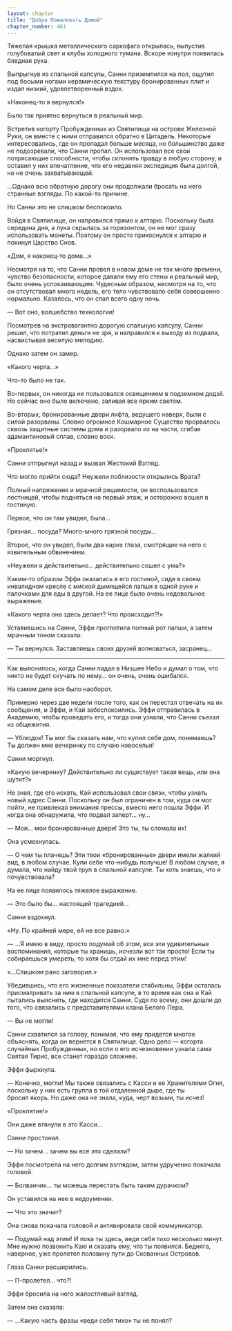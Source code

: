 ```yaml
---
layout: chapter
title: "Добро Пожаловать Домой"
chapter_number: 461
---
```


Тяжелая крышка металлического саркофага открылась, выпустив голубоватый свет и клубы холодного тумана. Вскоре изнутри появилась бледная рука.

Выпрыгнув из спальной капсулы, Санни приземлился на пол, ощутил под босыми ногами керамическую текстуру бронированных плит и издал низкий, удовлетворенный вздох.

«Наконец-то я вернулся!»

Было так приятно вернуться в реальный мир.

Встретив когорту Пробужденных из Святилища на острове Железной Руки, он вместе с ними отправился обратно в Цитадель. Некоторые интересовались, где он пропадал больше месяца, но большинство даже не подозревали, что Санни пропал. Он использовал все свои потрясающие способности, чтобы склонить правду в любую сторону, и оставил у них впечатление, что его недавняя экспедиция была долгой, но не очень захватывающей.

...Однако всю обратную дорогу они продолжали бросать на него странные взгляды. По какой-то причине.

Но Санни это не слишком беспокоило.

Войдя в Святилище, он направился прямо к алтарю. Поскольку была середина дня, а луна скрылась за горизонтом, он не мог сразу использовать монеты. Поэтому он просто прикоснулся к алтарю и покинул Царство Снов.

«Дом, я наконец-то дома...»

Несмотря на то, что Санни провел в новом доме не так много времени, чувство безопасности, которое давали ему его стены и реальный мир, было очень успокаивающим. Чудесным образом, несмотря на то, что он отсутствовал много недель, его тело чувствовало себя совершенно нормально. Казалось, что он спал всего одну ночь.

— Вот оно, волшебство технологии!

Посмотрев на экстравагантно дорогую спальную капсулу, Санни решил, что потратил деньги не зря, и направился к выходу из подвала, насвистывая веселую мелодию.

Однако затем он замер.

«Какого черта...»

Что-то было не так.

Во-первых, он никогда не пользовался освещением в подземном додзё. Но сейчас оно было включено, заливая все ярким светом.

Во-вторых, бронированные двери лифта, ведущего наверх, были с силой разорваны. Словно огромное Кошмарное Существо прорвалось сквозь защитные системы дома и разорвало их на части, сгибая адамантиновый сплав, словно воск.

«Проклятье!»

Санни отпрыгнул назад и вызвал Жестокий Взгляд.

Что могло прийти сюда? Неужели поблизости открылись Врата?

Полный напряжения и мрачной решимости, он воспользовался лестницей, чтобы подняться на первый этаж, и осторожно вошел в гостиную.

Первое, что он там увидел, была...

Грязная... посуда? Много-много грязной посуды...

Второе, что он увидел, были два карих глаза, смотрящие на него с язвительным обвинением.

«Неужели я действительно... действительно сошел с ума?»

Каким-то образом Эффи оказалась в его гостиной, сидя в своем инвалидном кресле с миской дымящейся лапши в одной руке и палочками для еды в другой. На ее лице было очень недовольное выражение.

«Какого черта она здесь делает? Что происходит?!»

Уставившись на Санни, Эффи проглотила полный рот лапши, а затем мрачным тоном сказала:

— Ты вернулся. Заставляешь своих друзей волноваться, засранец...

***

Как выяснилось, когда Санни падал в Низшее Небо и думал о том, что никто не будет скучать по нему... он очень, очень ошибался.

На самом деле все было наоборот.

Примерно через две недели после того, как он перестал отвечать на их сообщения, и Эффи, и Кай забеспокоились. Эффи отправилась в Академию, чтобы проведать его, и тогда они узнали, что Санни съехал из общежития.

— Ублюдок! Ты мог бы сказать нам, что купил себе дом, понимаешь? Ты должен мне вечеринку по случаю новоселья!

Санни моргнул.

«Какую вечеринку? Действительно ли существует такая вещь, или она шутит?»

Не зная, где его искать, Кай использовал свои связи, чтобы узнать новый адрес Санни. Поскольку он был ограничен в том, куда он мог пойти, не привлекая внимания прессы, вместо него пошла Эффи. И когда она обнаружила, что подвал заперт... ну...

— Мои... мои бронированные двери! Это ты, ты сломала их!

Она усмехнулась.

— О чем ты плачешь? Эти твои «бронированные» двери имели жалкий вид, в любом случае. Купи себе что-нибудь получше! В любом случае, я думала, что найду твой труп в спальной капсуле. Ты хоть знаешь, что я почувствовала?

На ее лице появилось тяжелое выражение.

— Это было бы... настоящей трагедией...

Санни вздохнул.

«Ну. По крайней мере, ей не все равно.»

— ...Я имею в виду, просто подумай об этом, все эти удивительные воспоминания, которые ты хранишь, исчезли вот так просто! Если ты собираешься умереть, то хотя бы отдай их мне перед этим!

«...Слишком рано заговорил.»

Убедившись, что его жизненные показатели стабильны, Эффи осталась присматривать за ним в спальной капсуле, в то время как она и Кай пытались выяснить, где находится Санни. Судя по всему, они дошли до того, что связались с представителями клана Белого Пера.

— Вы не могли!

Санни схватился за голову, понимая, что ему придется многое объяснять, когда он вернется в Святилище. Одно дело — когорта случайных Пробужденных, но если о его исчезновении узнала сама Святая Тирис, все станет гораздо сложнее.

Эффи фыркнула.

— Конечно, могли! Мы также связались с Касси и ее Хранителями Огня, поскольку у них есть группа в той отдаленной дыре, где ты бросил якорь. Но даже она не знала, куда, черт возьми, ты исчез!

«Проклятие!»

Они даже втянули в это Касси...

Санни простонал.

— Но зачем... зачем вы все это сделали?

Эффи посмотрела на него долгим взглядом, затем удрученно покачала головой.

— Болванчик... ты можешь перестать быть таким дурачком?

Он уставился на нее в недоумении.

— Что это значит?

Она снова покачала головой и активировала свой коммуникатор.

— Подумай над этим! И пока ты здесь, веди себя тихо несколько минут. Мне нужно позвонить Каю и сказать ему, что ты появился. Бедняга, наверное, уже пролетел половину пути до Скованных Островов.

Глаза Санни расширились.

— П-пролетел... что?!

Эффи бросила на него жалостливый взгляд.

Затем она сказала:

— ...Какую часть фразы «веди себя тихо» ты не понял?